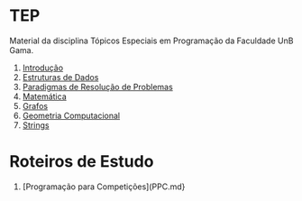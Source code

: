 # TEP

Material da disciplina Tópicos Especiais em Programação da Faculdade UnB Gama.

1. [Introdução](Introducao/README.md)
1. [Estruturas de Dados](Estruturas_de_Dados/README.md)
1. [Paradigmas de Resolução de Problemas](Paradigmas/README.md)
1. [Matemática](Matematica/README.md)
1. [Grafos](Grafos/README.md)
1. [Geometria Computacional](Geometria_Computacional/README.md)
1. [Strings](Strings/README.md)

# Roteiros de Estudo

1. [Programação para Competições](PPC.md}
